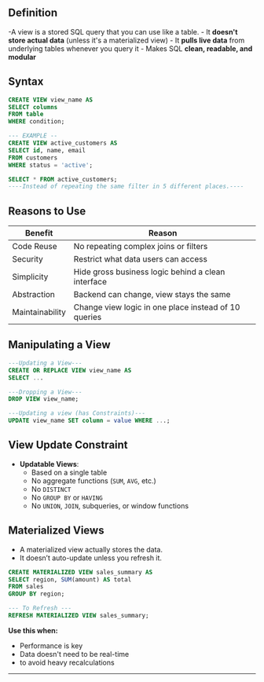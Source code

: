 ## Definition

-A view is a stored SQL query that you can use like a table.
	- It **doesn't store actual data** (unless it's a materialized view)
	- It **pulls live data** from underlying tables whenever you query it
	- Makes SQL **clean, readable, and modular**

## Syntax

```sql
CREATE VIEW view_name AS
SELECT columns
FROM table
WHERE condition;

--- EXAMPLE -- 
CREATE VIEW active_customers AS
SELECT id, name, email
FROM customers
WHERE status = 'active';

SELECT * FROM active_customers;
----Instead of repeating the same filter in 5 different places.----
```

## Reasons to Use

| Benefit | Reason |
| --- | --- |
| Code Reuse | No repeating complex joins or filters |
| Security | Restrict what data users can access |
| Simplicity | Hide gross business logic behind a clean interface |
| Abstraction | Backend can change, view stays the same |
| Maintainability | Change view logic in one place instead of 10 queries |

## Manipulating a View

```sql
---Updating a View---
CREATE OR REPLACE VIEW view_name AS
SELECT ...

---Dropping a View---
DROP VIEW view_name;

---Updating a view (has Constraints)---
UPDATE view_name SET column = value WHERE ...;
```

## View Update Constraint

- **Updatable Views**:
	- Based on a single table
	- No aggregate functions (`SUM`, `AVG`, etc.)
	- No `DISTINCT`
	- No `GROUP BY` or `HAVING`
	- No `UNION`, `JOIN`, subqueries, or window functions
## Materialized Views

- A materialized view actually stores the data.
- It doesn’t auto-update unless you refresh it.


```sql
CREATE MATERIALIZED VIEW sales_summary AS
SELECT region, SUM(amount) AS total
FROM sales
GROUP BY region;

--- To Refresh ---
REFRESH MATERIALIZED VIEW sales_summary;

```

**Use this when:**
- Performance is key
- Data doesn't need to be real-time
- to avoid heavy recalculations

---